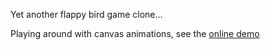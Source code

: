 Yet another flappy bird game clone...

Playing around with canvas animations, see the [online demo](http://douglaswcamargo.github.io/react-ts-flappy-bird)
